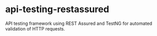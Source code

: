 # api-testing-restassured
API testing framework using REST Assured and TestNG for automated validation of HTTP requests.
